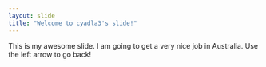 ```yaml
---
layout: slide
title: "Welcome to cyadla3's slide!"
---
```

This is my awesome slide. I am going to get a very nice job in Australia.
Use the left arrow to go back!
